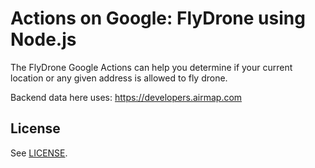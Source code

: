 # Actions on Google: FlyDrone using Node.js

The FlyDrone Google Actions can help you determine if your current location
or any given address is allowed to fly drone. 

Backend data here uses: https://developers.airmap.com

## License
See [LICENSE](LICENSE).
